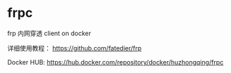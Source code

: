 # frpc
frp 内网穿透 client on docker

详细使用教程： https://github.com/fatedier/frp

Docker HUB: https://hub.docker.com/repository/docker/huzhongqing/frpc 
